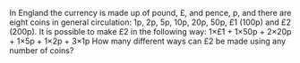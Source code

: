 
In England the currency is made up of pound, &#163;, and pence, p, and there are eight coins in general circulation:
1p, 2p, 5p, 10p, 20p, 50p, &#163;1 (100p) and &#163;2 (200p).
It is possible to make &#163;2 in the following way:
1&#215;&#163;1 + 1&#215;50p + 2&#215;20p + 1&#215;5p + 1&#215;2p + 3&#215;1p
How many different ways can &#163;2 be made using any number of coins?
